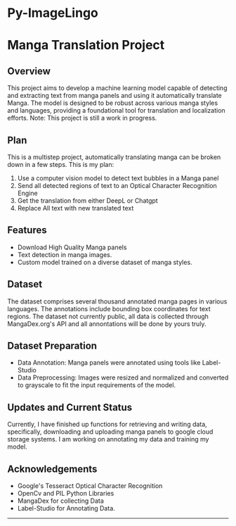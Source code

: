 # Py-ImageLingo
# Manga Translation Project

## Overview
This project aims to develop a machine learning model capable of detecting and extracting text from manga panels and using it automatically translate Manga. The model is designed to be robust across various manga styles and languages, providing a foundational tool for translation and localization efforts.
Note: This project is still a work in progress.

## Plan
This is a multistep project, automatically translating manga can be broken down in a few steps.
This is my plan: 
1. Use a computer vision model to detect text bubbles in a Manga panel
2. Send all detected regions of text to an Optical Character Recognition Engine
3. Get the translation from either DeepL or Chatgpt
4. Replace All text with new translated text

## Features
- Download High Quality Manga panels
- Text detection in manga images.
- Custom model trained on a diverse dataset of manga styles.

## Dataset
The dataset comprises several thousand annotated manga pages in various languages. The annotations include bounding box coordinates for text regions.
The dataset not currently public, all data is collected through MangaDex.org's API and all annontations will be done by yours truly.

## Dataset Preparation
- Data Annotation: Manga panels were annotated using tools like Label-Studio
- Data Preprocessing: Images were resized and normalized and converted to grayscale to fit the input requirements of the model.

## Updates and Current Status
Currently, I have finished up functions for retrieving and writing data, specifically, downloading and uploading manga panels to google cloud storage systems.
I am working on annotating my data and training my model.

## Acknowledgements
- Google's Tesseract Optical Character Recognition
- OpenCv and PIL Python Libraries
- MangaDex for collecting Data
- Label-Studio for Annotating Data.

---
